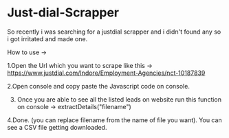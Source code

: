 # Just-dial-Scrapper

So recently i was searching for a justdial scrapper and i didn't found any so i got irritated and made one.

How to use ->

1.Open the Url which you want to scrape like this -> https://www.justdial.com/Indore/Employment-Agencies/nct-10187839

2.Open console and copy paste the Javascript code on console.

3. Once you are able to see all the listed leads on website run this function on console -> extractDetails("filename") 

4.Done. (you can replace filename from the name of file you want). You can see a CSV file getting downloaded. 
